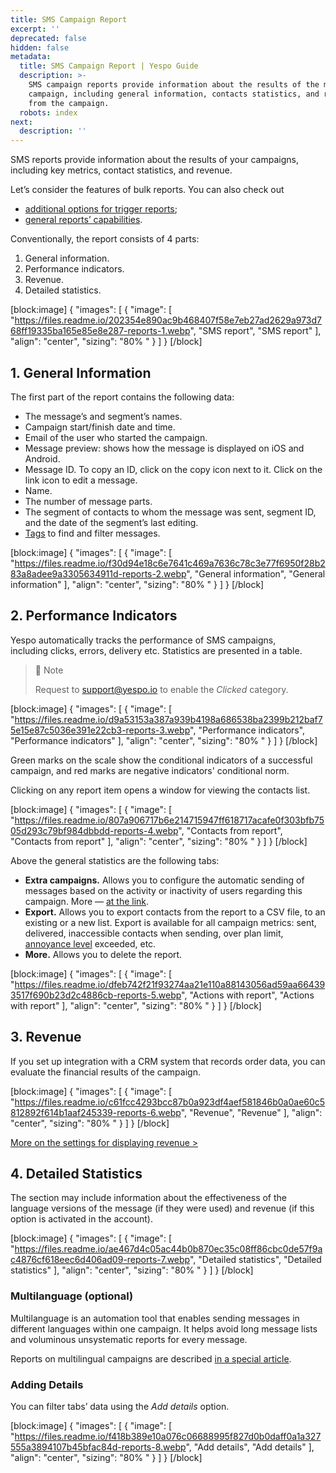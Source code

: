 ```yaml
---
title: SMS Campaign Report
excerpt: ''
deprecated: false
hidden: false
metadata:
  title: SMS Campaign Report | Yespo Guide
  description: >-
    SMS campaign reports provide information about the results of the messaging
    campaign, including general information, contacts statistics, and revenue
    from the campaign.
  robots: index
next:
  description: ''
---
```

SMS reports provide information about the results of your campaigns, including key metrics, contact statistics, and revenue.

Let’s consider the features of bulk reports. You can also check out

- [additional options for trigger reports](https://docs.yespo.io/docs/triggered-campaign-report);
- [general reports’ capabilities](https://docs.yespo.io/docs/campaigns-analytics).

Conventionally, the report consists of 4 parts:

1. General information.
2. Performance indicators.
3. Revenue.
4. Detailed statistics.

[block:image]
{
  "images": [
    {
      "image": [
        "https://files.readme.io/202354e890ac9b468407f58e7eb27ad2629a973d768ff19335ba165e85e8e287-reports-1.webp",
        "SMS report",
        "SMS report"
      ],
      "align": "center",
      "sizing": "80% "
    }
  ]
}
[/block]


## 1. General Information

The first part of the report contains the following data:

- The message’s and segment’s names.
- Campaign start/finish date and time.
- Email of the user who started the campaign.
- Message preview: shows how the message is displayed on iOS and Android.
- Message ID. To copy an ID, click on the copy icon next to it. Click on the link icon to edit a message.
- Name.
- The number of message parts.
- The segment of contacts to whom the message was sent, segment ID, and the date of the segment’s last editing.
- [Tags](https://docs.yespo.io/docs/how-add-tags) to find and filter messages.

[block:image]
{
  "images": [
    {
      "image": [
        "https://files.readme.io/f30d94e18c6e7641c469a7636c78c3e77f6950f28b283a8adee9a3305634911d-reports-2.webp",
        "General information",
        "General information"
      ],
      "align": "center",
      "sizing": "80% "
    }
  ]
}
[/block]


## 2. Performance Indicators

Yespo automatically tracks the performance of SMS campaigns, including clicks, errors, delivery etc. Statistics are presented in a table.

> 📘 Note
> 
> Request to [support@yespo.io](mailto:support@yespo.io) to enable the _Clicked_ category.

[block:image]
{
  "images": [
    {
      "image": [
        "https://files.readme.io/d9a53153a387a939b4198a686538ba2399b212baf75e15e87c5036e391e22cb3-reports-3.webp",
        "Performance indicators",
        "Performance indicators"
      ],
      "align": "center",
      "sizing": "80% "
    }
  ]
}
[/block]


Green marks on the scale show the conditional indicators of a successful campaign, and red marks are negative indicators' conditional norm.

Clicking on any report item opens a window for viewing the contacts list.

[block:image]
{
  "images": [
    {
      "image": [
        "https://files.readme.io/807a906717b6e214715947ff618717acafe0f303bfb7505d293c79bf984dbbdd-reports-4.webp",
        "Contacts from report",
        "Contacts from report"
      ],
      "align": "center",
      "sizing": "80% "
    }
  ]
}
[/block]


Above the general statistics are the following tabs:

- **Extra campaigns.** Allows you to configure the automatic sending of messages based on the activity or inactivity of users regarding this campaign. More — [at the link](https://docs.yespo.io/docs/how-send-extra-campaign).
- **Export.** Allows you to export contacts from the report to a CSV file, to an existing or a new list. Export is available for all campaign metrics: sent, delivered, inaccessible contacts when sending, over plan limit, [annoyance level](https://docs.yespo.io/docs/management-campaign-frequency) exceeded, etc.
- **More.** Allows you to delete the report.

[block:image]
{
  "images": [
    {
      "image": [
        "https://files.readme.io/dfeb742f21f93274aa21e110a88143056ad59aa664393517f690b23d2c4886cb-reports-5.webp",
        "Actions with report",
        "Actions with report"
      ],
      "align": "center",
      "sizing": "80% "
    }
  ]
}
[/block]


## 3. Revenue

If you set up integration with a CRM system that records order data, you can evaluate the financial results of the campaign.

[block:image]
{
  "images": [
    {
      "image": [
        "https://files.readme.io/c61fcc4293bcc87b0a923df4aef581846b0a0ae60c5812892f614b1aaf245339-reports-6.webp",
        "Revenue",
        "Revenue"
      ],
      "align": "center",
      "sizing": "80% "
    }
  ]
}
[/block]


[More on the settings for displaying revenue >](https://docs.yespo.io/docs/how-set-revenue-campaign)

## 4. Detailed Statistics

The section may include information about the effectiveness of the language versions of the message (if they were used) and revenue (if this option is activated in the account).

[block:image]
{
  "images": [
    {
      "image": [
        "https://files.readme.io/ae467d4c05ac44b0b870ec35c08ff86cbc0de57f9ac4876cf618eec6d406ad09-reports-7.webp",
        "Detailed statistics",
        "Detailed statistics"
      ],
      "align": "center",
      "sizing": "80% "
    }
  ]
}
[/block]


### Multilanguage (optional)

Multilanguage is an automation tool that enables sending messages in different languages within one campaign. It helps avoid long message lists and voluminous unsystematic reports for every message.

Reports on multilingual campaigns are described [in a special article](https://docs.yespo.io/docs/report-on-multilingual-campaigns).

### Adding Details

You can filter tabs’ data using the _Add details_ option.

[block:image]
{
  "images": [
    {
      "image": [
        "https://files.readme.io/f418b389e10a076c06688995f827d0b0daff0a1a327555a3894107b45bfac84d-reports-8.webp",
        "Add details",
        "Add details"
      ],
      "align": "center",
      "sizing": "80% "
    }
  ]
}
[/block]